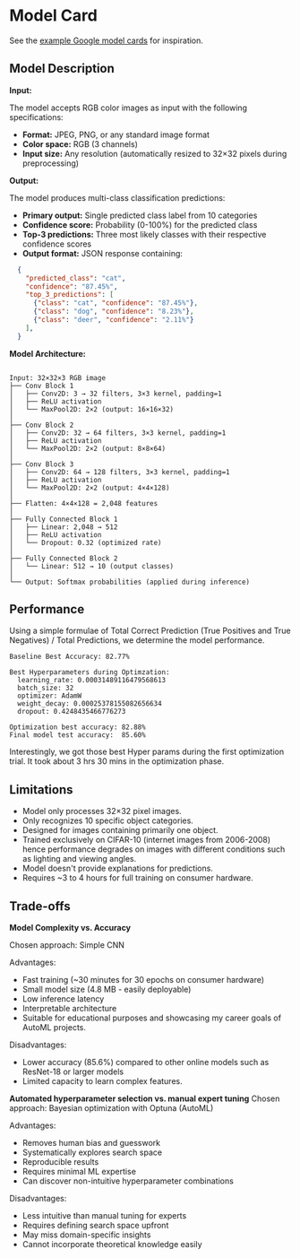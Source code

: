 # Model Card

See the [example Google model cards](https://modelcards.withgoogle.com/model-reports) for inspiration. 

## Model Description

**Input:** 

The model accepts RGB color images as input with the following specifications:
- **Format:** JPEG, PNG, or any standard image format
- **Color space:** RGB (3 channels)
- **Input size:** Any resolution (automatically resized to 32×32 pixels during preprocessing)

**Output:** 

The model produces multi-class classification predictions:
- **Primary output:** Single predicted class label from 10 categories
- **Confidence score:** Probability (0-100%) for the predicted class
- **Top-3 predictions:** Three most likely classes with their respective confidence scores
- **Output format:** JSON response containing:
```json
  {
    "predicted_class": "cat",
    "confidence": "87.45%",
    "top_3_predictions": [
      {"class": "cat", "confidence": "87.45%"},
      {"class": "dog", "confidence": "8.23%"},
      {"class": "deer", "confidence": "2.11%"}
    ],
  }
```

**Model Architecture:**

```

Input: 32×32×3 RGB image
├── Conv Block 1
│   ├── Conv2D: 3 → 32 filters, 3×3 kernel, padding=1
│   ├── ReLU activation
│   └── MaxPool2D: 2×2 (output: 16×16×32)
│
├── Conv Block 2
│   ├── Conv2D: 32 → 64 filters, 3×3 kernel, padding=1
│   ├── ReLU activation
│   └── MaxPool2D: 2×2 (output: 8×8×64)
│
├── Conv Block 3
│   ├── Conv2D: 64 → 128 filters, 3×3 kernel, padding=1
│   ├── ReLU activation
│   └── MaxPool2D: 2×2 (output: 4×4×128)
│
├── Flatten: 4×4×128 = 2,048 features
│
├── Fully Connected Block 1
│   ├── Linear: 2,048 → 512
│   ├── ReLU activation
│   └── Dropout: 0.32 (optimized rate)
│
├── Fully Connected Block 2
│   └── Linear: 512 → 10 (output classes)
│
└── Output: Softmax probabilities (applied during inference)

```

## Performance

Using a simple formulae of Total Correct Prediction (True Positives and True Negatives) / Total Predictions, we determine the model performance.

```
Baseline Best Accuracy: 82.77%

Best Hyperparameters during Optimzation:
  learning_rate: 0.00031489116479568613
  batch_size: 32
  optimizer: AdamW
  weight_decay: 0.00025378155082656634
  dropout: 0.4248435466776273

Optimization best accuracy: 82.88%
Final model test accuracy:  85.60%
```

Interestingly, we got those best Hyper params during the first optimization trial. It took about 3 hrs 30 mins in the optimization phase.


## Limitations

- Model only processes 32×32 pixel images.
- Only recognizes 10 specific object categories.
- Designed for images containing primarily one object.
- Trained exclusively on CIFAR-10 (internet images from 2006-2008) hence performance degrades on images with different conditions such as lighting and viewing angles.
- Model doesn't provide explanations for predictions.
- Requires ~3 to 4 hours for full training on consumer hardware.

## Trade-offs

**Model Complexity vs. Accuracy**

Chosen approach: Simple CNN

Advantages:

- Fast training (~30 minutes for 30 epochs on consumer hardware)
- Small model size (4.8 MB - easily deployable)
- Low inference latency
- Interpretable architecture
- Suitable for educational purposes and showcasing my career goals of AutoML projects.


Disadvantages:

- Lower accuracy (85.6%) compared to other online models such as ResNet-18 or larger models
- Limited capacity to learn complex features.

**Automated hyperparameter selection vs. manual expert tuning**
Chosen approach: Bayesian optimization with Optuna (AutoML)

Advantages:

- Removes human bias and guesswork
- Systematically explores search space
- Reproducible results
- Requires minimal ML expertise
- Can discover non-intuitive hyperparameter combinations


Disadvantages:

- Less intuitive than manual tuning for experts
- Requires defining search space upfront
- May miss domain-specific insights
- Cannot incorporate theoretical knowledge easily
